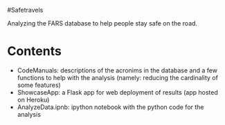 #Safetravels

Analyzing the FARS database to help people stay safe on the road.


# Contents

* CodeManuals: descriptions of the acronims in the database and a few functions to help with the analysis (namely: reducing the cardinality of some features)
* ShowcaseApp: a Flask app for web deployment of results (app hosted on Heroku)
* AnalyzeData.ipnb: ipython notebook with the python code for the analysis
